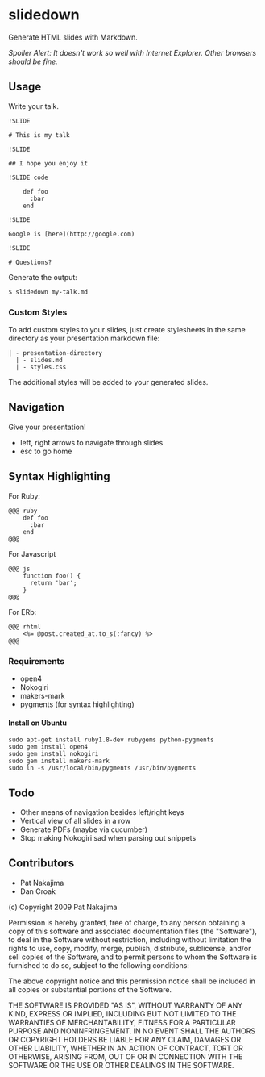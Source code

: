 # slidedown

Generate HTML slides with Markdown.

*Spoiler Alert: It doesn't work so well with Internet Explorer. Other browsers should be fine.*

## Usage

Write your talk.

    !SLIDE
    
    # This is my talk
    
    !SLIDE
    
    ## I hope you enjoy it
    
    !SLIDE code
    
        def foo
          :bar
        end
    
    !SLIDE
    
    Google is [here](http://google.com)
    
    !SLIDE
    
    # Questions?

Generate the output:

    $ slidedown my-talk.md

### Custom Styles

To add custom styles to your slides, just create stylesheets in the same directory as your presentation markdown file:

    | - presentation-directory
      | - slides.md
      | - styles.css

The additional styles will be added to your generated slides.

## Navigation

Give your presentation!

* left, right arrows to navigate through slides
* esc to go home

## Syntax Highlighting

For Ruby:

    @@@ ruby
        def foo
          :bar
        end
    @@@

For Javascript

    @@@ js
        function foo() {
          return 'bar';
        }
    @@@

For ERb:

    @@@ rhtml
        <%= @post.created_at.to_s(:fancy) %>
    @@@

### Requirements

* open4
* Nokogiri
* makers-mark
* pygments (for syntax highlighting)

#### Install on Ubuntu

    sudo apt-get install ruby1.8-dev rubygems python-pygments
    sudo gem install open4
    sudo gem install nokogiri
    sudo gem install makers-mark
    sudo ln -s /usr/local/bin/pygments /usr/bin/pygments

## Todo

* Other means of navigation besides left/right keys
* Vertical view of all slides in a row
* Generate PDFs (maybe via cucumber)
* Stop making Nokogiri sad when parsing out snippets

## Contributors

* Pat Nakajima
* Dan Croak

(c) Copyright 2009 Pat Nakajima

Permission is hereby granted, free of charge, to any person
obtaining a copy of this software and associated documentation
files (the "Software"), to deal in the Software without
restriction, including without limitation the rights to use,
copy, modify, merge, publish, distribute, sublicense, and/or sell
copies of the Software, and to permit persons to whom the
Software is furnished to do so, subject to the following
conditions:
 
The above copyright notice and this permission notice shall be
included in all copies or substantial portions of the Software.
 
THE SOFTWARE IS PROVIDED "AS IS", WITHOUT WARRANTY OF ANY KIND,
EXPRESS OR IMPLIED, INCLUDING BUT NOT LIMITED TO THE WARRANTIES
OF MERCHANTABILITY, FITNESS FOR A PARTICULAR PURPOSE AND
NONINFRINGEMENT. IN NO EVENT SHALL THE AUTHORS OR COPYRIGHT
HOLDERS BE LIABLE FOR ANY CLAIM, DAMAGES OR OTHER LIABILITY,
WHETHER IN AN ACTION OF CONTRACT, TORT OR OTHERWISE, ARISING
FROM, OUT OF OR IN CONNECTION WITH THE SOFTWARE OR THE USE OR
OTHER DEALINGS IN THE SOFTWARE.
